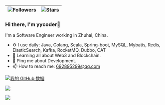| ![Followers](https://img.shields.io/github/followers/zyy) | ![Stars](https://img.shields.io/github/stars/zyy?label=Profile%20Stars&logo=Profile%20stars&logoColor=g) |
--| --|

### Hi there, I'm yycoder👋

I'm a Software Engineer working in Zhuhai, China.
- ⚙️ I use daily: Java, Golang, Scala, Spring-boot, MySQL, Mybatis, Redis, ElasticSearch, Kafka, RocketMQ, Dubbo, CAT
- 🌱 Learning all about Web3 and Blockchain.
- 💬 Ping me about Development.
- 📫 How to reach me: 692895299@qq.com

[![我的 GitHub 数据](https://github-readme-stats.vercel.app/api?username=zyy)]()

![](https://github-readme-streak-stats.herokuapp.com/?user=zyy&theme=light&hide_border=false)

![](https://github-readme-stats.vercel.app/api/top-langs/?username=zyy&theme=light&hide_border=false&include_all_commits=true&count_private=true&layout=compact)
